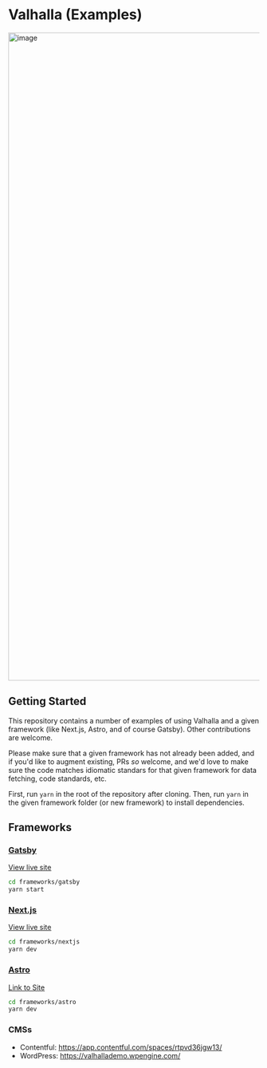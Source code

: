# Valhalla (Examples)

<img width="1300" alt="image" src="https://user-images.githubusercontent.com/21834/191885544-18934c74-a673-499b-8e54-3f6854086cdd.png">

## Getting Started

This repository contains a number of examples of using Valhalla and a given framework (like Next.js, Astro, and of course Gatsby). Other contributions are welcome.

Please make sure that a given framework has not already been added, and if you'd like to augment existing, PRs _so_ welcome, and we'd love to make sure the code matches idiomatic standars for that given framework for data fetching, code standards, etc.

First, run `yarn` in the root of the repository after cloning. Then, run `yarn` in the given framework folder (or new framework) to install dependencies.

## Frameworks

### [Gatsby](./frameworks/gatsby)

[View live site](https://valhallaexamples.staging-gatsbyjs.io/)

```bash
cd frameworks/gatsby
yarn start
```

### [Next.js](./frameworks/nextjs)

[View live site](https://valhalla-nextjs.vercel.app/)

```bash
cd frameworks/nextjs
yarn dev

```

### [Astro](./frameworks/astro)

[Link to Site](https://astro-valhalla.netlify.app/)

```bash
cd frameworks/astro
yarn dev
```

### CMSs

- Contentful: https://app.contentful.com/spaces/rtpvd36jgw13/
- WordPress: https://valhallademo.wpengine.com/
